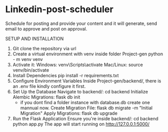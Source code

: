 # Linkedin-post-scheduler
Schedule for posting and provide your content and it will generate, send email to approve and post on approval.

SETUP AND INSTALLATION
1. Git clone the repository via url
2. Create a virtual environment with venv inside folder Project-gen
    python - m venv venv
3. Activate it:
    Windows:
        venv\Scripts\activate
    Mac/Linux:
        source venv/bin/activate
4. Install Dependencies
    pip install -r requirements.txt
5. Configure Environment Variables
    Inside Project-gen/backend/, there is an .env file kindly configure it first.
6. Set Up the Database
    Navigate to backend/:
        cd backend
    Initialize Alembic Migrations:
        flask db init
    * if you dont find a folder instance with database.db create one mannual now.
    Create Migration File:
        flask db migrate -m "Initial Migration"
    Apply Migrations:
        flask db upgrade
7. Run the Flask Application
    Ensure you're inside backend/:
        cd backend
        python app.py
The app will start running on http://127.0.0.1:5000/
